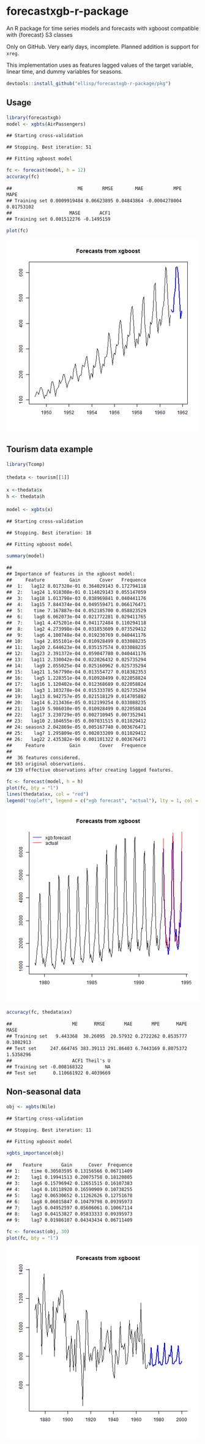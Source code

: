 # forecastxgb-r-package
An R package for time series models and forecasts with xgboost compatible with {forecast} S3 classes

Only on GitHub.  Very early days, incomplete.  Planned addition is support for `xreg`.

This implementation uses as features lagged values of the target variable, linear time, and dummy variables for seasons.


```r
devtools::install_github("ellisp/forecastxgb-r-package/pkg")
```

## Usage


```r
library(forecastxgb)
model <- xgbts(AirPassengers)
```

```
## Starting cross-validation
```

```
## Stopping. Best iteration: 51
```

```
## Fitting xgboost model
```

```r
fc <- forecast(model, h = 12)
accuracy(fc)
```

```
##                        ME       RMSE        MAE           MPE       MAPE
## Training set 0.0009919484 0.06623895 0.04843864 -0.0004278004 0.01753102
##                     MASE       ACF1
## Training set 0.001512276 -0.1495159
```

```r
plot(fc)
```

![plot of chunk unnamed-chunk-2](figure/unnamed-chunk-2-1.png)


## Tourism data example

```r
library(Tcomp)

thedata <- tourism[[1]]

x <-thedata$x
h <- thedata$h

model <- xgbts(x)
```

```
## Starting cross-validation
```

```
## Stopping. Best iteration: 18
```

```
## Fitting xgboost model
```

```r
summary(model)
```

```
## 
## Importance of features in the xgboost model:
##     Feature         Gain       Cover   Frequence
##  1:   lag12 8.017328e-01 0.364029143 0.172794118
##  2:   lag24 1.918308e-01 0.114029143 0.055147059
##  3:   lag18 1.013798e-03 0.038969841 0.040441176
##  4:   lag15 7.844374e-04 0.049559471 0.066176471
##  5:    time 7.167887e-04 0.052185700 0.058823529
##  6:    lag8 6.062073e-04 0.021772281 0.029411765
##  7:    lag1 4.475201e-04 0.041172484 0.110294118
##  8:    lag2 4.273998e-04 0.031853609 0.073529412
##  9:    lag6 4.100748e-04 0.019230769 0.040441176
## 10:    lag4 2.855101e-04 0.010928499 0.033088235
## 11:   lag20 2.644623e-04 0.035157574 0.033088235
## 12:   lag23 2.391372e-04 0.059047780 0.040441176
## 13:   lag11 2.330042e-04 0.022026432 0.025735294
## 14:    lag9 2.055025e-04 0.025160962 0.025735294
## 15:   lag21 1.567790e-04 0.013554727 0.018382353
## 16:    lag5 1.228351e-04 0.010928499 0.022058824
## 17:   lag16 1.120402e-04 0.012368689 0.022058824
## 18:    lag3 1.103278e-04 0.015333785 0.025735294
## 19:   lag13 8.942757e-05 0.021518129 0.014705882
## 20:   lag14 6.213436e-05 0.012199254 0.033088235
## 21:   lag19 5.986010e-05 0.010928499 0.022058824
## 22:   lag17 3.230729e-05 0.002710945 0.007352941
## 23:   lag10 2.104655e-05 0.007031515 0.011029412
## 24: season3 2.042869e-05 0.005167740 0.003676471
## 25:    lag7 1.295809e-05 0.002033209 0.011029412
## 26:   lag22 2.435382e-06 0.001101322 0.003676471
##     Feature         Gain       Cover   Frequence
## 
##  36 features considered.
## 163 original observations.
## 139 effective observations after creating lagged features.
```

```r
fc <- forecast(model, h = h)
plot(fc, bty = "l")
lines(thedata$xx, col = "red")
legend("topleft", legend = c("xgb forecast", "actual"), lty = 1, col = c("blue", "red"), bty ="n")
```

![plot of chunk unnamed-chunk-3](figure/unnamed-chunk-3-1.png)

```r
accuracy(fc, thedata$xx)
```

```
##                      ME      RMSE       MAE       MPE      MAPE      MASE
## Training set   9.443368  30.26095  20.57932 0.2722262 0.8535777 0.1082913
## Test set     247.664745 383.39113 291.86403 6.7443169 8.8075372 1.5358296
##                      ACF1 Theil's U
## Training set -0.008168322        NA
## Test set      0.110661922 0.4039669
```

## Non-seasonal data


```r
obj <- xgbts(Nile)
```

```
## Starting cross-validation
```

```
## Stopping. Best iteration: 11
```

```
## Fitting xgboost model
```

```r
xgbts_importance(obj)
```

```
##    Feature       Gain      Cover  Frequence
## 1:    time 0.30503595 0.13156566 0.06711409
## 2:    lag1 0.19941513 0.20075758 0.18120805
## 3:    lag6 0.15796942 0.12651515 0.16107383
## 4:    lag4 0.10118920 0.16590909 0.10738255
## 5:    lag2 0.06530652 0.11262626 0.12751678
## 6:    lag8 0.06015847 0.10479798 0.09395973
## 7:    lag5 0.04952597 0.05606061 0.10067114
## 8:    lag3 0.04153827 0.05833333 0.09395973
## 9:    lag7 0.01986107 0.04343434 0.06711409
```

```r
fc <- forecast(obj, 30)
plot(fc, bty = "l")
```

![plot of chunk unnamed-chunk-4](figure/unnamed-chunk-4-1.png)

